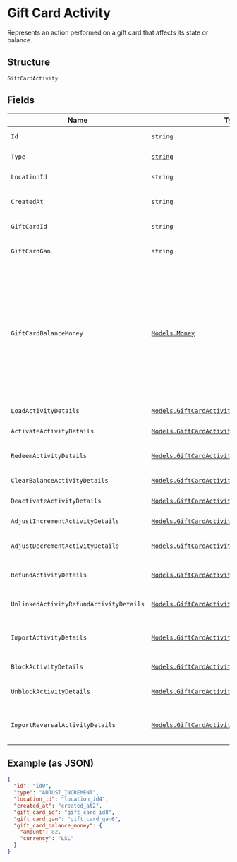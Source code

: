 
# Gift Card Activity

Represents an action performed on a gift card that affects its state or balance.

## Structure

`GiftCardActivity`

## Fields

| Name | Type | Tags | Description |
|  --- | --- | --- | --- |
| `Id` | `string` | Optional | The unique ID of the gift card activity. |
| `Type` | [`string`](/doc/models/gift-card-activity-type.md) | Required | Indicates the gift card activity type. |
| `LocationId` | `string` | Required | The ID of the location at which the activity occurred. |
| `CreatedAt` | `string` | Optional | The timestamp when the gift card activity was created, in RFC 3339 format. |
| `GiftCardId` | `string` | Optional | The gift card ID. The ID is not required if a GAN is present. |
| `GiftCardGan` | `string` | Optional | The gift card GAN. The GAN is not required if `gift_card_id` is present. |
| `GiftCardBalanceMoney` | [`Models.Money`](/doc/models/money.md) | Optional | Represents an amount of money. `Money` fields can be signed or unsigned.<br>Fields that do not explicitly define whether they are signed or unsigned are<br>considered unsigned and can only hold positive amounts. For signed fields, the<br>sign of the value indicates the purpose of the money transfer. See<br>[Working with Monetary Amounts](https://developer.squareup.com/docs/build-basics/working-with-monetary-amounts)<br>for more information. |
| `LoadActivityDetails` | [`Models.GiftCardActivityLoad`](/doc/models/gift-card-activity-load.md) | Optional | Present only when `GiftCardActivityType` is LOAD. |
| `ActivateActivityDetails` | [`Models.GiftCardActivityActivate`](/doc/models/gift-card-activity-activate.md) | Optional | Describes a gift card activity of the ACTIVATE type. |
| `RedeemActivityDetails` | [`Models.GiftCardActivityRedeem`](/doc/models/gift-card-activity-redeem.md) | Optional | Present only when `GiftCardActivityType` is REDEEM. |
| `ClearBalanceActivityDetails` | [`Models.GiftCardActivityClearBalance`](/doc/models/gift-card-activity-clear-balance.md) | Optional | Describes a gift card activity of the CLEAR_BALANCE type. |
| `DeactivateActivityDetails` | [`Models.GiftCardActivityDeactivate`](/doc/models/gift-card-activity-deactivate.md) | Optional | Describes a gift card activity of the DEACTIVATE type. |
| `AdjustIncrementActivityDetails` | [`Models.GiftCardActivityAdjustIncrement`](/doc/models/gift-card-activity-adjust-increment.md) | Optional | Describes a gift card activity of the ADJUST_INCREMENT type. |
| `AdjustDecrementActivityDetails` | [`Models.GiftCardActivityAdjustDecrement`](/doc/models/gift-card-activity-adjust-decrement.md) | Optional | Describes a gift card activity of the ADJUST_DECREMENT type. |
| `RefundActivityDetails` | [`Models.GiftCardActivityRefund`](/doc/models/gift-card-activity-refund.md) | Optional | Present only when `GiftCardActivityType` is REFUND. |
| `UnlinkedActivityRefundActivityDetails` | [`Models.GiftCardActivityUnlinkedActivityRefund`](/doc/models/gift-card-activity-unlinked-activity-refund.md) | Optional | Present only when `GiftCardActivityType` is UNLINKED_ACTIVITY_REFUND. |
| `ImportActivityDetails` | [`Models.GiftCardActivityImport`](/doc/models/gift-card-activity-import.md) | Optional | Describes a gift card activity of the IMPORT type and the `GiftCardGANSource` is OTHER<br>(a third-party gift card). |
| `BlockActivityDetails` | [`Models.GiftCardActivityBlock`](/doc/models/gift-card-activity-block.md) | Optional | Describes a gift card activity of the BLOCK type. |
| `UnblockActivityDetails` | [`Models.GiftCardActivityUnblock`](/doc/models/gift-card-activity-unblock.md) | Optional | Present only when `GiftCardActivityType` is UNBLOCK. |
| `ImportReversalActivityDetails` | [`Models.GiftCardActivityImportReversal`](/doc/models/gift-card-activity-import-reversal.md) | Optional | Present only when GiftCardActivityType is IMPORT_REVERSAL and GiftCardGANSource is OTHER |

## Example (as JSON)

```json
{
  "id": "id0",
  "type": "ADJUST_INCREMENT",
  "location_id": "location_id4",
  "created_at": "created_at2",
  "gift_card_id": "gift_card_id8",
  "gift_card_gan": "gift_card_gan6",
  "gift_card_balance_money": {
    "amount": 82,
    "currency": "LSL"
  }
}
```


